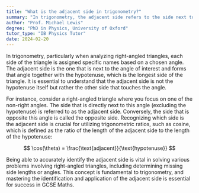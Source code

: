 ```yaml
---
title: "What is the adjacent side in trigonometry?"
summary: "In trigonometry, the adjacent side refers to the side next to the angle of interest in a right-angled triangle."
author: "Prof. Michael Lewis"
degree: "PhD in Physics, University of Oxford"
tutor_type: "IB Physics Tutor"
date: 2024-02-20
---
```


In trigonometry, particularly when analyzing right-angled triangles, each side of the triangle is assigned specific names based on a chosen angle. The adjacent side is the one that is next to the angle of interest and forms that angle together with the hypotenuse, which is the longest side of the triangle. It is essential to understand that the adjacent side is not the hypotenuse itself but rather the other side that touches the angle.

For instance, consider a right-angled triangle where you focus on one of the non-right angles. The side that is directly next to this angle (excluding the hypotenuse) is referred to as the adjacent side. Conversely, the side that is opposite this angle is called the opposite side. Recognizing which side is the adjacent side is crucial for utilizing trigonometric ratios, such as cosine, which is defined as the ratio of the length of the adjacent side to the length of the hypotenuse:

$$ 
\cos(\theta) = \frac{\text{adjacent}}{\text{hypotenuse}} 
$$

Being able to accurately identify the adjacent side is vital in solving various problems involving right-angled triangles, including determining missing side lengths or angles. This concept is fundamental to trigonometry, and mastering the identification and application of the adjacent side is essential for success in GCSE Maths.
    